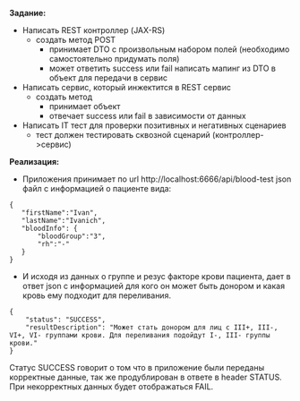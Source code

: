 **Задание:**
- Написать REST контроллер (JAX-RS)
    - создать метод POST  
        - принимает DTO с произвольным набором полей (необходимо самостоятельно придумать поля)
        - может ответить success или fail
 написать мапинг из DTO в объект для передачи в сервис
- Написать сервис, который инжектится в REST сервис
    - создать метод
        - принимает объект
        - отвечает success или fail в зависимости от данных
- Написать IT тест для проверки позитивных и негативных сценариев
    - тест должен тестировать сквозной сценарий (контроллер->сервис)

**Реализация:**
* Приложения принимает по url http://localhost:6666/api/blood-test json файл с информацией о пациенте вида:

 ```
 {
    "firstName":"Ivan",
    "lastName":"Ivanich",
    "bloodInfo": {
        "bloodGroup":"3",
        "rh":"-"
    }
}
```
* И исходя из данных о группе и резус факторе крови пациента, дает в ответ json c информацией
для кого он может быть донором и какая кровь ему подходит для переливания.
```
{
    "status": "SUCCESS",
    "resultDescription": "Может стать донором для лиц с III+, III-, VI+, VI- группами крови. Для переливания подойдут I-, III- группы крови."
}
```
Статус SUCCESS говорит о том что в приложение были переданы корректные данные, 
так же продублирован в ответе в header STATUS. 
При некорректных данных будет отображаться FAIL.